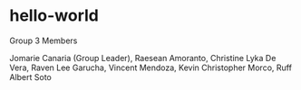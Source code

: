 # hello-world

Group 3 Members

Jomarie Canaria (Group Leader),
Raesean Amoranto,
Christine Lyka De Vera,
Raven Lee Garucha,
Vincent Mendoza,
Kevin Christopher Morco,
Ruff Albert Soto
